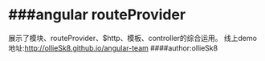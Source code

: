 ###angular routeProvider
==============================
展示了模块、routeProvider、$http、模板、controller的综合运用。
线上demo地址:http://ollieSk8.github.io/angular-team
####author:ollieSk8

